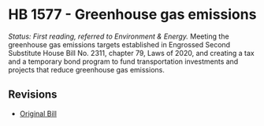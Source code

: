 # HB 1577 - Greenhouse gas emissions
*Status: First reading, referred to Environment & Energy.*
Meeting the greenhouse gas emissions targets established in Engrossed Second Substitute House Bill No. 2311, chapter 79, Laws of 2020, and creating a tax and a temporary bond program to fund transportation investments and projects that reduce greenhouse gas emissions.

## Revisions
* [Original Bill](1/)